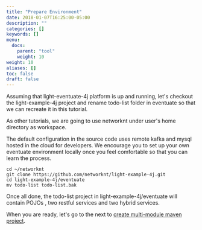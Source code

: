 ```yaml
---
title: "Prepare Environment"
date: 2018-01-07T16:25:00-05:00
description: ""
categories: []
keywords: []
menu:
  docs:
    parent: "tool"
    weight: 10
weight: 10
aliases: []
toc: false
draft: false
---
```


Assuming that light-eventuate-4j platform is up and running, let's checkout the
light-example-4j project and rename todo-list folder in eventuate so that we can
recreate it in this tutorial.

As other tutorials, we are going to use networknt under user's home directory as
workspace. 

The default configuration in the source code uses remote kafka and mysql hosted
in the cloud for developers. We encourage you to set up your own eventuate environment 
locally once you feel comfortable so that you can learn the process. 


```
cd ~/networknt
git clone https://github.com/networknt/light-example-4j.git
cd light-example-4j/eventuate
mv todo-list todo-list.bak
``` 

Once all done, the todo-list project in light-example-4j/eventuate will contain POJOs 
, two restful services and two hybrid services.  

When you are ready, let's go to the next to [create multi-module maven project][].

[create multi-module maven project]: /tutorial/eventuate/todo-list/project/
